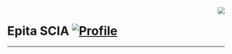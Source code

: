 <img align="right" src="https://visitor-badge.laobi.icu/badge?page_id=SCIA.SCIA">

# Epita SCIA [![Profile][title-img]][profile]

[title-img]:https://img.shields.io/badge/-SCIA-informational
[profile]:https://github.com/SCIA-EPITA

---